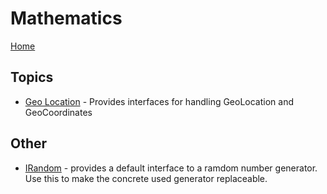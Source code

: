 ﻿# Mathematics

[Home](./README.md)

## Topics
* [Geo Location](./Mathematics/GeoLocation.md) - Provides interfaces for handling GeoLocation and GeoCoordinates

## Other
* [IRandom](./Mathematics/IRandom.md) - provides a default interface to a ramdom number generator. Use this to make the concrete used generator replaceable.
